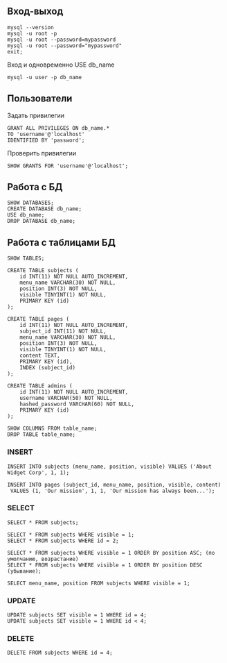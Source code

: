 ## Вход-выход

    mysql --version
    mysql -u root -p
    mysql -u root --password=mypassword
    mysql -u root --password="mypassword"
    exit;

Вход и одновременно USE db_name

    mysql -u user -p db_name

## Пользователи

Задать привилегии

    GRANT ALL PRIVILEGES ON db_name.*
    TO 'username'@'localhost'
    IDENTIFIED BY 'password';

Проверить привилегии

    SHOW GRANTS FOR 'username'@'localhost';

## Работа с БД

    SHOW DATABASES;
    CREATE DATABASE db_name;
    USE db_name;
    DROP DATABASE db_name;

## Работа с таблицами БД

    SHOW TABLES;    

    CREATE TABLE subjects (
        id INT(11) NOT NULL AUTO_INCREMENT,
        menu_name VARCHAR(30) NOT NULL,
        position INT(3) NOT NULL,
        visible TINYINT(1) NOT NULL,
        PRIMARY KEY (id)
    );

    CREATE TABLE pages (
        id INT(11) NOT NULL AUTO_INCREMENT,
        subject_id INT(11) NOT NULL,
        menu_name VARCHAR(30) NOT NULL,
        position INT(3) NOT NULL,
        visible TINYINT(1) NOT NULL,
        content TEXT,
        PRIMARY KEY (id),
        INDEX (subject_id)
    );

    CREATE TABLE admins (
        id INT(11) NOT NULL AUTO_INCREMENT,
        username VARCHAR(50) NOT NULL,
        hashed_password VARCHAR(60) NOT NULL,
        PRIMARY KEY (id)
    );

    SHOW COLUMNS FROM table_name;
    DROP TABLE table_name;

### INSERT    

    INSERT INTO subjects (menu_name, position, visible) VALUES ('About Widget Corp', 1, 1);
    
    INSERT INTO pages (subject_id, menu_name, position, visible, content) 
     VALUES (1, 'Our mission', 1, 1, 'Our mission has always been...');

### SELECT

    SELECT * FROM subjects;

    SELECT * FROM subjects WHERE visible = 1;
    SELECT * FROM subjects WHERE id = 2;

    SELECT * FROM subjects WHERE visible = 1 ORDER BY position ASC; (по умолчанию, возрастание)
    SELECT * FROM subjects WHERE visible = 1 ORDER BY position DESC (убывание);

    SELECT menu_name, position FROM subjects WHERE visible = 1;

### UPDATE

    UPDATE subjects SET visible = 1 WHERE id = 4;
    UPDATE subjects SET visible = 1 WHERE id < 4;

### DELETE

    DELETE FROM subjects WHERE id = 4;

    






